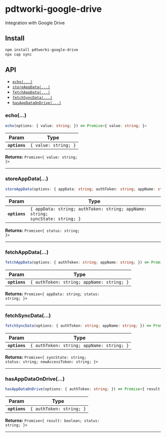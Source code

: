 # pdtworki-google-drive

Integration with Google Drive

## Install

```bash
npm install pdtworki-google-drive
npx cap sync
```

## API

<docgen-index>

* [`echo(...)`](#echo)
* [`storeAppData(...)`](#storeappdata)
* [`fetchAppData(...)`](#fetchappdata)
* [`fetchSyncData(...)`](#fetchsyncdata)
* [`hasAppDataOnDrive(...)`](#hasappdataondrive)

</docgen-index>

<docgen-api>
<!--Update the source file JSDoc comments and rerun docgen to update the docs below-->

### echo(...)

```typescript
echo(options: { value: string; }) => Promise<{ value: string; }>
```

| Param         | Type                            |
| ------------- | ------------------------------- |
| **`options`** | <code>{ value: string; }</code> |

**Returns:** <code>Promise&lt;{ value: string; }&gt;</code>

--------------------


### storeAppData(...)

```typescript
storeAppData(options: { appData: string; authToken: string; appName: string; syncState: string; }) => Promise<{ status: string; }>
```

| Param         | Type                                                                                     |
| ------------- | ---------------------------------------------------------------------------------------- |
| **`options`** | <code>{ appData: string; authToken: string; appName: string; syncState: string; }</code> |

**Returns:** <code>Promise&lt;{ status: string; }&gt;</code>

--------------------


### fetchAppData(...)

```typescript
fetchAppData(options: { authToken: string; appName: string; }) => Promise<{ appData: string; status: string; }>
```

| Param         | Type                                                 |
| ------------- | ---------------------------------------------------- |
| **`options`** | <code>{ authToken: string; appName: string; }</code> |

**Returns:** <code>Promise&lt;{ appData: string; status: string; }&gt;</code>

--------------------


### fetchSyncData(...)

```typescript
fetchSyncData(options: { authToken: string; appName: string; }) => Promise<{ syncState: string; status: string; newAccessToken: string; }>
```

| Param         | Type                                                 |
| ------------- | ---------------------------------------------------- |
| **`options`** | <code>{ authToken: string; appName: string; }</code> |

**Returns:** <code>Promise&lt;{ syncState: string; status: string; newAccessToken: string; }&gt;</code>

--------------------


### hasAppDataOnDrive(...)

```typescript
hasAppDataOnDrive(options: { authToken: string; }) => Promise<{ result: boolean; status: string; }>
```

| Param         | Type                                |
| ------------- | ----------------------------------- |
| **`options`** | <code>{ authToken: string; }</code> |

**Returns:** <code>Promise&lt;{ result: boolean; status: string; }&gt;</code>

--------------------

</docgen-api>
